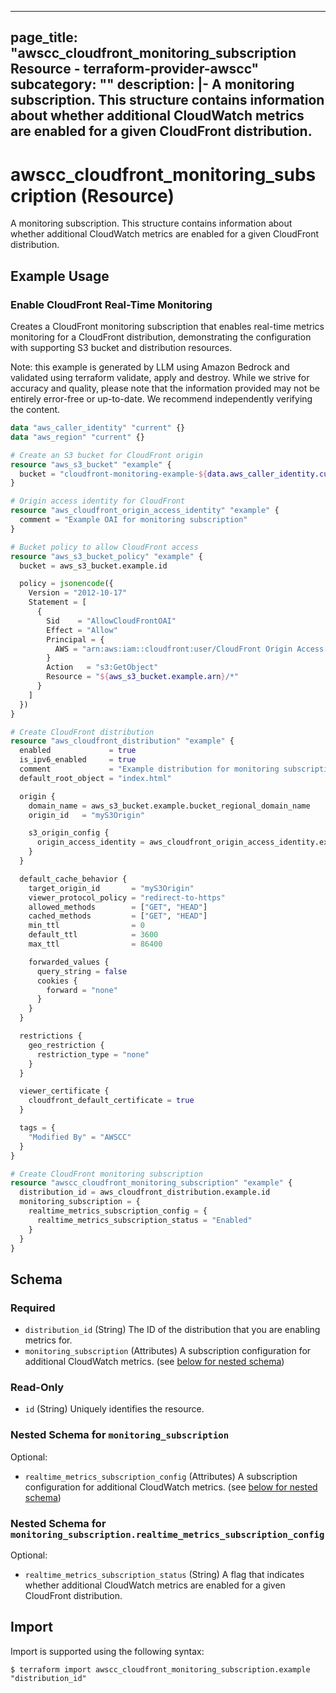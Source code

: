 
---
page_title: "awscc_cloudfront_monitoring_subscription Resource - terraform-provider-awscc"
subcategory: ""
description: |-
  A monitoring subscription. This structure contains information about whether additional CloudWatch metrics are enabled for a given CloudFront distribution.
---

# awscc_cloudfront_monitoring_subscription (Resource)

A monitoring subscription. This structure contains information about whether additional CloudWatch metrics are enabled for a given CloudFront distribution.

## Example Usage

### Enable CloudFront Real-Time Monitoring

Creates a CloudFront monitoring subscription that enables real-time metrics monitoring for a CloudFront distribution, demonstrating the configuration with supporting S3 bucket and distribution resources.
                                
Note: this example is generated by LLM using Amazon Bedrock and validated using terraform validate, apply and destroy. While we strive for accuracy and quality, please note that the information provided may not be entirely error-free or up-to-date. We recommend independently verifying the content.

```terraform
data "aws_caller_identity" "current" {}
data "aws_region" "current" {}

# Create an S3 bucket for CloudFront origin
resource "aws_s3_bucket" "example" {
  bucket = "cloudfront-monitoring-example-${data.aws_caller_identity.current.account_id}"
}

# Origin access identity for CloudFront
resource "aws_cloudfront_origin_access_identity" "example" {
  comment = "Example OAI for monitoring subscription"
}

# Bucket policy to allow CloudFront access
resource "aws_s3_bucket_policy" "example" {
  bucket = aws_s3_bucket.example.id

  policy = jsonencode({
    Version = "2012-10-17"
    Statement = [
      {
        Sid    = "AllowCloudFrontOAI"
        Effect = "Allow"
        Principal = {
          AWS = "arn:aws:iam::cloudfront:user/CloudFront Origin Access Identity ${aws_cloudfront_origin_access_identity.example.id}"
        }
        Action   = "s3:GetObject"
        Resource = "${aws_s3_bucket.example.arn}/*"
      }
    ]
  })
}

# Create CloudFront distribution
resource "aws_cloudfront_distribution" "example" {
  enabled             = true
  is_ipv6_enabled     = true
  comment             = "Example distribution for monitoring subscription"
  default_root_object = "index.html"

  origin {
    domain_name = aws_s3_bucket.example.bucket_regional_domain_name
    origin_id   = "myS3Origin"

    s3_origin_config {
      origin_access_identity = aws_cloudfront_origin_access_identity.example.cloudfront_access_identity_path
    }
  }

  default_cache_behavior {
    target_origin_id       = "myS3Origin"
    viewer_protocol_policy = "redirect-to-https"
    allowed_methods        = ["GET", "HEAD"]
    cached_methods         = ["GET", "HEAD"]
    min_ttl                = 0
    default_ttl            = 3600
    max_ttl                = 86400

    forwarded_values {
      query_string = false
      cookies {
        forward = "none"
      }
    }
  }

  restrictions {
    geo_restriction {
      restriction_type = "none"
    }
  }

  viewer_certificate {
    cloudfront_default_certificate = true
  }

  tags = {
    "Modified By" = "AWSCC"
  }
}

# Create CloudFront monitoring subscription
resource "awscc_cloudfront_monitoring_subscription" "example" {
  distribution_id = aws_cloudfront_distribution.example.id
  monitoring_subscription = {
    realtime_metrics_subscription_config = {
      realtime_metrics_subscription_status = "Enabled"
    }
  }
}
```

<!-- schema generated by tfplugindocs -->
## Schema

### Required

- `distribution_id` (String) The ID of the distribution that you are enabling metrics for.
- `monitoring_subscription` (Attributes) A subscription configuration for additional CloudWatch metrics. (see [below for nested schema](#nestedatt--monitoring_subscription))

### Read-Only

- `id` (String) Uniquely identifies the resource.

<a id="nestedatt--monitoring_subscription"></a>
### Nested Schema for `monitoring_subscription`

Optional:

- `realtime_metrics_subscription_config` (Attributes) A subscription configuration for additional CloudWatch metrics. (see [below for nested schema](#nestedatt--monitoring_subscription--realtime_metrics_subscription_config))

<a id="nestedatt--monitoring_subscription--realtime_metrics_subscription_config"></a>
### Nested Schema for `monitoring_subscription.realtime_metrics_subscription_config`

Optional:

- `realtime_metrics_subscription_status` (String) A flag that indicates whether additional CloudWatch metrics are enabled for a given CloudFront distribution.

## Import

Import is supported using the following syntax:

```shell
$ terraform import awscc_cloudfront_monitoring_subscription.example "distribution_id"
```
